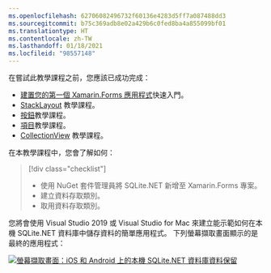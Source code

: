 ```yaml
---
ms.openlocfilehash: 62706082496732f60136e4283d5ff7a087488dd3
ms.sourcegitcommit: b75c369adb8e02a429b6c0fed8ba4a855099bf01
ms.translationtype: HT
ms.contentlocale: zh-TW
ms.lasthandoff: 01/18/2021
ms.locfileid: "98557148"
---
```

在嘗試此教學課程之前，您應該已成功完成：

- [建置您的第一個 Xamarin.Forms 應用程式](~/get-started/first-app/index.md)快速入門。
- [StackLayout](~/get-started/tutorials/stacklayout/index.yml) 教學課程。
- [按鈕](~/get-started/tutorials/button/index.yml)教學課程。
- [項目](~/get-started/tutorials/entry/index.yml)教學課程。
- [CollectionView](~/get-started/tutorials/collectionview/index.yml) 教學課程。

在本教學課程中，您會了解如何：

> [!div class="checklist"]
>
> - 使用 NuGet 套件管理員將 SQLite.NET 新增至 Xamarin.Forms 專案。
> - 建立資料存取類別。
> - 取用資料存取類別。

您將會使用 Visual Studio 2019 或 Visual Studio for Mac 來建立能示範如何在本機 SQLite.NET 資料庫中儲存資料的簡單應用程式。 下列螢幕擷取畫面顯示的是最終的應用程式：

[![螢幕擷取畫面：iOS 和 Android 上的本機 SQLite.NET 資料庫資料保留](../images/consume-data-access-classes-reduced.png "本機資料庫資料保留")](../images/consume-data-access-classes-large.png#lightbox "本機資料庫資料保留")
